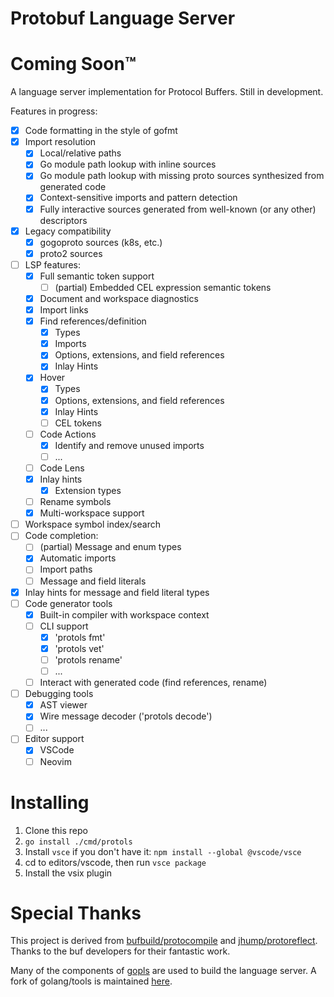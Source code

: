 # Protobuf Language Server

# Coming Soon™

A language server implementation for Protocol Buffers. Still in development.

Features in progress:
- [x] Code formatting in the style of gofmt
- [x] Import resolution
  - [x] Local/relative paths
  - [x] Go module path lookup with inline sources
  - [x] Go module path lookup with missing proto sources synthesized from generated code
  - [x] Context-sensitive imports and pattern detection
  - [x] Fully interactive sources generated from well-known (or any other) descriptors
- [x] Legacy compatibility
  - [x] gogoproto sources (k8s, etc.)
  - [x] proto2 sources
- [ ] LSP features:
  - [x] Full semantic token support
    - [ ] (partial) Embedded CEL expression semantic tokens
  - [x] Document and workspace diagnostics
  - [x] Import links
  - [x] Find references/definition
    - [x] Types
    - [x] Imports
    - [x] Options, extensions, and field references
    - [x] Inlay Hints
  - [x] Hover
    - [x] Types
    - [x] Options, extensions, and field references
    - [x] Inlay Hints
    - [ ] CEL tokens
  - [ ] Code Actions
    - [x] Identify and remove unused imports
    - [ ] ...
  - [ ] Code Lens
  - [x] Inlay hints
    - [x] Extension types
  - [ ] Rename symbols
  - [x] Multi-workspace support
- [ ] Workspace symbol index/search
- [ ] Code completion:
  - [ ] (partial) Message and enum types
  - [x] Automatic imports
  - [ ] Import paths 
  - [ ] Message and field literals
- [x] Inlay hints for message and field literal types
- [ ] Code generator tools
  - [x] Built-in compiler with workspace context
  - [ ] CLI support
    - [x] 'protols fmt'
    - [x] 'protols vet'
    - [ ] 'protols rename'
    - [ ] ...
  - [ ] Interact with generated code (find references, rename)
- [ ] Debugging tools
  - [x] AST viewer
  - [x] Wire message decoder ('protols decode')
  - [ ] ...
- [ ] Editor support
  - [x] VSCode
  - [ ] Neovim

# Installing

1. Clone this repo
2. `go install ./cmd/protols`
3. Install `vsce` if you don't have it: `npm install --global @vscode/vsce`
4. cd to editors/vscode, then run `vsce package`
5. Install the vsix plugin

# Special Thanks

This project is derived from [bufbuild/protocompile](https://github.com/bufbuild/protocompile) and [jhump/protoreflect](https://github.com/jhump/protoreflect). Thanks to the buf developers for their fantastic work.

Many of the components of [gopls](https://github.com/golang/tools/tree/master/gopls) are used to build the language server. A fork of golang/tools is maintained [here](https://github.com/kralicky/tools).

